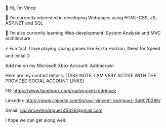 👋 Hi, I'm Vince 


👀 I’m currently interested in developing Webpages using HTML-CSS, JS, ASP.NET and SQL

🌱 I’m also currently learning Web-development, System Analysis and MVC architecture

⚡ Fun fact: I love playing racing games like Forza Horizon, Need for Speed and Initial D

Add me on my Microsoft Xbox Account: Addmerawr
  
Here are my contact details:
(TAKE NOTE: I AM VERY ACTIVE WITH THE PROVIDED SOCIAL ACCOUNT LINKS)

FB: 
https://www.facebook.com/raulvincent.rodriguez

LinkedIn:
https://www.linkedin.com/in/raul-vincent-rodriguez-3a907b286/

Gmail:
raulvincentrodriguez45626@gmail.com 

I hope we can get along well.


<!--
**Lockheer/Lockheer** is a ✨ _special_ ✨ repository because its `README.md` (this file) appears on your GitHub profile.

Here are some ideas to get you started:

- 🔭 I’m currently working on ...
- 🌱 I’m currently learning ...
- 👯 I’m looking to collaborate on ...

-->
